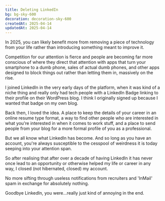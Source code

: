 ```yaml
---
title: Deleting LinkedIn
bg: bg-sky-600
decoration: decoration-sky-600
createdAt: 2025-04-14
updatedAt: 2025-04-14
---
```


In 2025, you can likely benefit more from removing a piece of technology from your life rather than introducing something meant to improve it. 

Competition for our attention is fierce and people are becoming far more conscious of where they direct that attention with apps that turn your smartphone to a dumb phone, sales of actual dumb phones, and other apps designed to block things out rather than letting them in, massively on the rise.

I joined LinkedIn in the very early days of the platform, when it was kind of a niche thing and really only had tech people with a LinkedIn Badge linking to their profile on their WordPress blog. I think I originally signed up because I wanted that badge on my own blog.

Back then, I loved the idea. A place to keep the details of your career in an online resume type format, a way to find other people who are interested in what you're interested in when it comes to work stuff, and a place to send people from your blog for a more formal profile of you as a professional.

But we all know what LinkedIn has become. And so long as you have an account, you're always susceptible to the cesspool of weirdness it is today seeping into your attention span.

So after realising that after over a decade of having LinkedIn it has never once lead to an opportunity or otherwise helped my life or career in any way, I closed (not hibernated, closed) my account.

No more sifting through useless notifications from recruiters and 'InMail' spam in exchange for absolutely nothing.

Goodbye LinkedIn, you were...really just kind of annoying in the end.




